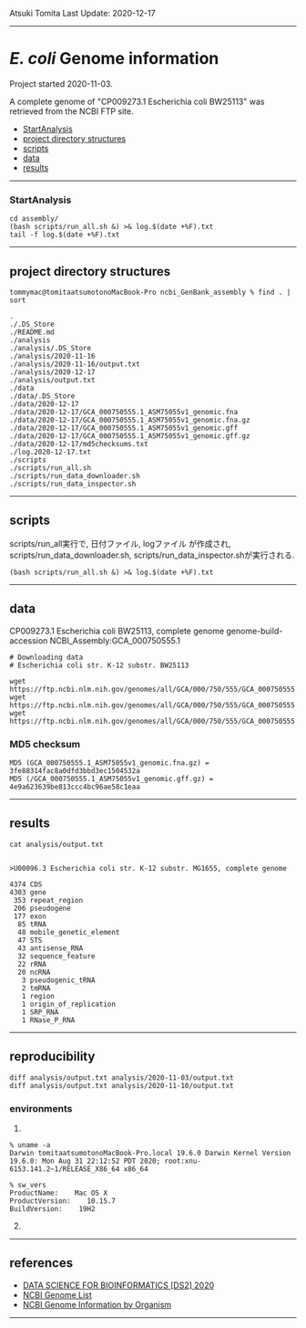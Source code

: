 Atsuki Tomita
Last Update: 2020-12-17

---

# *E. coli* Genome information

Project started 2020-11-03.  

A complete genome of "CP009273.1 Escherichia coli BW25113" was retrieved from the NCBI FTP site. 

- [StartAnalysis](#StartAnalysis)
- [project directory structures](#project-directory-structures)
- [scripts](#scripts)
- [data](#data)
- [results](#analysis)

----------
### StartAnalysis
```
cd assembly/
(bash scripts/run_all.sh &) >& log.$(date +%F).txt
tail -f log.$(date +%F).txt
```




---
## project directory structures
```
tommymac@tomitaatsumotonoMacBook-Pro ncbi_GenBank_assembly % find . | sort

.
./.DS_Store
./README.md
./analysis
./analysis/.DS_Store
./analysis/2020-11-16
./analysis/2020-11-16/output.txt
./analysis/2020-12-17
./analysis/output.txt
./data
./data/.DS_Store
./data/2020-12-17
./data/2020-12-17/GCA_000750555.1_ASM75055v1_genomic.fna
./data/2020-12-17/GCA_000750555.1_ASM75055v1_genomic.fna.gz
./data/2020-12-17/GCA_000750555.1_ASM75055v1_genomic.gff
./data/2020-12-17/GCA_000750555.1_ASM75055v1_genomic.gff.gz
./data/2020-12-17/md5checksums.txt
./log.2020-12-17.txt
./scripts
./scripts/run_all.sh
./scripts/run_data_downloader.sh
./scripts/run_data_inspector.sh

```

----------

## scripts

scripts/run_all実行で, 日付ファイル, logファイル が作成され, scripts/run_data_downloader.sh, scripts/run_data_inspector.shが実行される.
```
(bash scripts/run_all.sh &) >& log.$(date +%F).txt
```

----------

## data

CP009273.1 Escherichia coli BW25113, complete genome 
genome-build-accession NCBI_Assembly:GCA_000750555.1
```
# Downloading data
# Escherichia coli str. K-12 substr. BW25113

wget https://ftp.ncbi.nlm.nih.gov/genomes/all/GCA/000/750/555/GCA_000750555.1_ASM75055v1/GCA_000750555.1_ASM75055v1_genomic.fna.gz
wget https://ftp.ncbi.nlm.nih.gov/genomes/all/GCA/000/750/555/GCA_000750555.1_ASM75055v1/GCA_000750555.1_ASM75055v1_genomic.gff.gz
wget https://ftp.ncbi.nlm.nih.gov/genomes/all/GCA/000/750/555/GCA_000750555.1_ASM75055v1/md5checksums.txt

```

### MD5 checksum
```
MD5 (GCA_000750555.1_ASM75055v1_genomic.fna.gz) = 3fe88314fac8a0dfd3bbd3ec1504532a
MD5 (/GCA_000750555.1_ASM75055v1_genomic.gff.gz) = 4e9a623639be813ccc4bc96ae58c1eaa
```

----------

## results

```
cat analysis/output.txt


>U00096.3 Escherichia coli str. K-12 substr. MG1655, complete genome

4374 CDS
4303 gene
 353 repeat_region
 206 pseudogene
 177 exon
  85 tRNA
  48 mobile_genetic_element
  47 STS
  43 antisense_RNA
  32 sequence_feature
  22 rRNA
  20 ncRNA
   3 pseudogenic_tRNA
   2 tmRNA
   1 region
   1 origin_of_replication
   1 SRP_RNA
   1 RNase_P_RNA
```
----------

## reproducibility

```
diff analysis/output.txt analysis/2020-11-03/output.txt
diff analysis/output.txt analysis/2020-11-10/output.txt
```

### environments

1)
```
% uname -a
Darwin tomitaatsumotonoMacBook-Pro.local 19.6.0 Darwin Kernel Version 19.6.0: Mon Aug 31 22:12:52 PDT 2020; root:xnu-6153.141.2~1/RELEASE_X86_64 x86_64

% sw_vers
ProductName:    Mac OS X
ProductVersion:    10.15.7
BuildVersion:    19H2
```

2)

----------

## references
- [DATA SCIENCE FOR BIOINFORMATICS [DS2] 2020](https://github.com/haruosuz/introBI/tree/master/2020)
- [NCBI Genome List](https://github.com/haruosuz/introBI/blob/master/2020/CaseStudy.md#ncbi-genome-list)
- [NCBI Genome Information by Organism](https://www.ncbi.nlm.nih.gov/genome/browse/#!/overview)
----------


